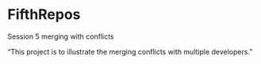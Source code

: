 # FifthRepos
Session 5 merging with conflicts

“This project is to illustrate the merging conflicts with multiple developers.”
